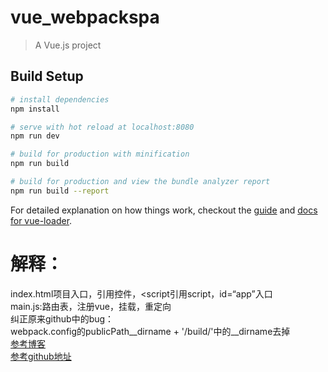 # vue_webpackspa

> A Vue.js project

## Build Setup

``` bash
# install dependencies
npm install

# serve with hot reload at localhost:8080
npm run dev

# build for production with minification
npm run build

# build for production and view the bundle analyzer report
npm run build --report
```

For detailed explanation on how things work, checkout the [guide](http://vuejs-templates.github.io/webpack/) and [docs for vue-loader](http://vuejs.github.io/vue-loader).

# 解释：
  index.html项目入口，<router-view>引用控件，<script引用script，id=“app”入口  
  main.js:路由表，注册vue，挂载，重定向  
  纠正原来github中的bug：   
  webpack.config的publicPath__dirname + '/build/'中的__dirname去掉  
  [参考博客](https://segmentfault.com/a/1190000005768273?hmsr=toutiao.io&utm_medium=toutiao.io&utm_source=toutiao.io)  
  [参考github地址](https://github.com/cwsjoker/webpack-vue-spa-demo/tree/master)
